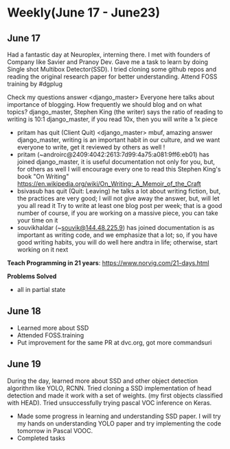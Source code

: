 # Weekly(June 17 - June23)

## June 17

Had a fantastic day at Neuroplex, interning there. I met with founders of Company like Savier and Pranoy Dev. Gave me a task to learn by doing Single shot Multibox Detector(SSD). I tried cloning some github repos and reading the original research paper for better understanding. Attend FOSS training by #dgplug

Check my questions answer
<django_master> Everyone here talks about importance of blogging. How frequently we should blog and on what topics?
<mbuf> django_master, Stephen King (the writer) says the ratio of reading to writing is 10:1
<mbuf> django_master, if you read 10x, then you will write a 1x piece
* pritam has quit (Client Quit)
<django_master> mbuf, amazing answer
<mbuf> django_master, writing is an important habit in our culture, and we want everyone to write, get it reviewed by others as well
<snbk97> !
* pritam (~androirc@2409:4042:2613:7d99:4a75:a081:9ff6:eb01) has joined
<mbuf> django_master, it is useful documentation not only for you, but, for others as well
<mbuf> I will encourage every one to read this Stephen King's book "On Writing" https://en.wikipedia.org/wiki/On_Writing:_A_Memoir_of_the_Craft
* bsivasub has quit (Quit: Leaving)
<mbuf> he talks a lot about writing fiction, but, the practices are very good; I will not give away the answer, but, will let you all read it
<mbuf> Try to write at least one blog post per week; that is a good number
<mbuf> of course, if you are working on a massive piece, you can take your time on it
* souvikhaldar (~souvik@144.48.225.9) has joined
<mbuf> documentation is as important as writing code, and we emphasize that a lot; so, if you have good writing habits, you will do well here andtra in life; otherwise, start working on it
<mbuf> next

**Teach Programming in 21 years**: https://www.norvig.com/21-days.html

**Problems Solved**
- all in partial state

## June 18

- Learned more about SSD
- Attended FOSS.training
- Put improvement for the same PR at dvc.org, got more commandsuri

## June 19

During the day, learned more about SSD and other object detection algorithm like YOLO, RCNN. Tried cloning a SSD implementation of head detection and made it work with a set of weights. (my first objects classified with HEAD). Tried unsuccessfully trying pascal VOC inference on Keras.

- Made some progress in learning and understanding SSD paper. I will try my hands on understanding YOLO paper and try implementing the code tomorrow in Pascal VOOC.
- Completed tasks 
